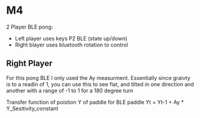# M4 

2 Player BLE pong:
- Left player uses keys P2 BLE (state up/down)
- Right blayer uses bluetooth rotation to control

## Right Player
For this pong BLE I only used the Ay measurment. Essentially since graivty is to a readin of 1, you can use this to see flat, and tilted in one direction and another with a range of -1 to 1 for a 180  degree turn

Transfer function of poistion Y of paddle for BLE paddle
    Yt = Yt-1 + Ay * Y_Sesitivity_constant